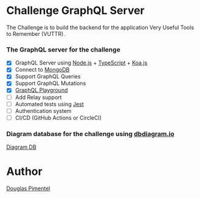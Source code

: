# Challenge GraphQL Server

The Challenge is to build the backend for the application Very Useful Tools to Remember (VUTTR).

### The GraphQL server for the challenge

- [x] GraphQL Server using [Node.js](https://nodejs.org/en/) + [TypeScript](https://www.typescriptlang.org/) + [Koa.js](https://koajs.com/)
- [x] Connect to [MongoDB](https://www.mongodb.com/)
- [x] Support GraphQL Queries
- [x] Support GraphQL Mutations
- [x] [GraphQL Playground](https://github.com/graphql/graphql-playground)
- [ ] Add Relay support
- [ ] Automated tests using [Jest](https://jestjs.io/)
- [ ] Authentication system
- [ ] CI/CD (GitHub Actions or CircleCI)

### Diagram database for the challenge using [dbdiagram.io](https://dbdiagram.io/)

[Diagram DB](https://dbdiagram.io/d/6078524ac928101a973ce98d)

# Author

[Douglas Pimentel](https://twitter.com/doug_pimentel)
